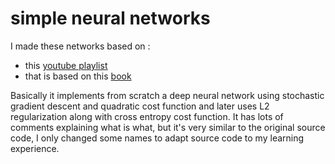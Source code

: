# simple neural networks

I made these networks based on :

  - this [youtube playlist](https://www.youtube.com/playlist?list=PLZHQObOWTQDNU6R1_67000Dx_ZCJB-3pi)
  - that is based on this [book](http://neuralnetworksanddeeplearning.com/)

Basically it implements from scratch a deep neural network using stochastic gradient descent and quadratic cost function and later uses L2 regularization along with cross entropy cost function. It has lots of comments explaining what is what, but it's very similar to the original source code, I only changed some names to adapt source code to my learning experience.
